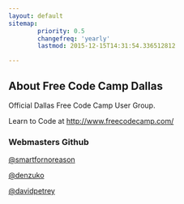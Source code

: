 ```yaml
---
layout: default
sitemap:
        priority: 0.5
        changefreq: 'yearly'
        lastmod: 2015-12-15T14:31:54.336512812

---
```


## About Free Code Camp Dallas

Official Dallas Free Code Camp User Group.

Learn to Code at http://www.freecodecamp.com/

### Webmasters Github

<a class="webmastgit" href="https://github.com/smartfornoreason">@smartfornoreason</a>

<a class="webmastgit" href="https://github.com/denzuko">@denzuko</a>

<a class="webmastgit" href="https://github.com/davidpetrey">@davidpetrey</a>